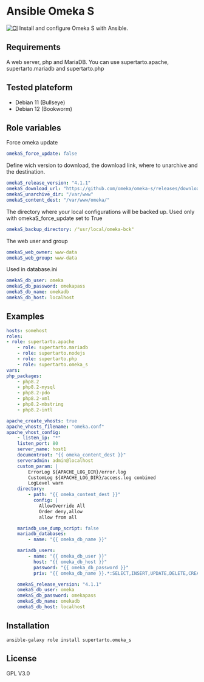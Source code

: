 # Ansible Omeka S
[![CI](https://github.com/supertarto/ansible-omeka-S/actions/workflows/ci.yml/badge.svg)](https://github.com/supertarto/ansible-omeka-S/actions/workflows/ci.yml)
Install and configure Omeka S with Ansible.


## Requirements
A web server, php and MariaDB. You can use supertarto.apache, supertarto.mariadb and supertarto.php

## Tested plateform
* Debian 11 (Bullseye)
* Debian 12 (Bookworm)

## Role variables
Force omeka update
```yml
omekaS_force_update: false
```
Define wich version to download, the download link, where to unarchive and the destination.
```yml
omekaS_release_version: "4.1.1"
omekaS_download_url: "https://github.com/omeka/omeka-s/releases/download/v{{ omekaS_release_version }}/omeka-s-{{ omekaS_release_version }}.zip"
omekaS_unarchive_dir: "/var/www"
omekaS_content_dest: "/var/www/omeka/"
```
The directory where your local configurations will be backed up. Used only with omekaS_force_update set to True
```yml
omekaS_backup_directory: /"usr/local/omeka-bck"
```
The web user and group
```yml
omekaS_web_owner: www-data
omekaS_web_group: www-data
```
Used in database.ini
```yml
omekaS_db_user: omeka
omekaS_db_password: omekapass
omekaS_db_name: omekadb
omekaS_db_host: localhost
```

## Examples
```yml
hosts: somehost
roles:
- role: supertarto.apache
    - role: supertarto.mariadb
    - role: supertarto.nodejs
    - role: supertarto.php
    - role: supertarto.omeka_s
vars:
php_packages:
    - php8.2
    - php8.2-mysql
    - php8.2-pdo
    - php8.2-xml
    - php8.2-mbstring
    - php8.2-intl

apache_create_vhosts: true
apache_vhosts_filename: "omeka.conf"
apache_vhost_config:
    - listen_ip: "*"
    listen_port: 80
    server_name: host1
    documentroot: "{{ omeka_content_dest }}"
    serveradmin: admin@localhost
    custom_param: |
        ErrorLog ${APACHE_LOG_DIR}/error.log
        CustomLog ${APACHE_LOG_DIR}/access.log combined
        LogLevel warn
    directory:
        - path: "{{ omeka_content_dest }}"
          config: |
            AllowOverride All
            Order deny,allow
            allow from all

    mariadb_use_dump_script: false
    mariadb_databases:
        - name: "{{ omeka_db_name }}"

    mariadb_users:
        - name: "{{ omeka_db_user }}"
          host: "{{ omeka_db_host }}"
          password: "{{ omeka_db_password }}"
          priv: "{{ omeka_db_name }}.*:SELECT,INSERT,UPDATE,DELETE,CREATE,DROP,ALTER,CREATE TEMPORARY TABLES,LOCK TABLES"

    omekaS_release_version: "4.1.1"
    omekaS_db_user: omeka
    omekaS_db_password: omekapass
    omekaS_db_name: omekadb
    omekaS_db_host: localhost
```

## Installation
```
ansible-galaxy role install supertarto.omeka_s
```
## License
GPL V3.0
